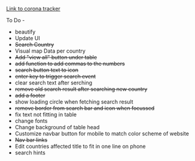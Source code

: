[Link to corona tracker](https://corona-tracker.juggernaut9.now.sh/)

To Do -  
- beautify
- Update UI 
- ~~Search Country~~
- Visual map Data per country
- ~~Add "view all" button under table~~
- ~~add function to add commas to the numbers~~
- ~~search button text to icon~~
- ~~enter key to trigger search event~~
- clear search text after serching
- ~~remove old search result after searching new country~~
- ~~add a footer~~
- show loading circle when fetching search result
- ~~remove border from search bar and icon when focussed~~
- fix text not fitting in table
- change fonts
- Change background of table head
- Customize navbar button for mobile to match color scheme of website
- ~~Nav bar links~~
- Edit countries affected title to fit in one line on phone
- search hints